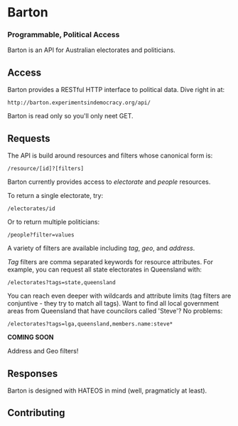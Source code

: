 # Barton

### Programmable, Political Access

Barton is an API for Australian electorates and politicians.

## Access

Barton provides a RESTful HTTP interface to political data.  Dive right in at:

	http://barton.experimentsindemocracy.org/api/

Barton is read only so you'll only neet GET.

## Requests

The API is build around resources and filters whose canonical form is:

	/resource/[id]?[filters]

Barton currently provides access to _electorate_ and _people_ resources.

To return a single electorate, try:

	/electorates/id

Or to return multiple politicians:

	/people?filter=values 

A variety of filters are available including _tag_, _geo_, and _address_.

_Tag_ filters are comma separated keywords for resource attributes. For example, you can request all state electorates in Queensland with:

	/electorates?tags=state,queensland

You can reach even deeper with wildcards and attribute limits (tag filters are conjuntive - they try to match all tags).  Want to find all local government areas from Queensland that have councilors called 'Steve'? No problems:

	/electorates?tags=lga,queensland,members.name:steve*


**COMING SOON** 

Address and Geo filters!

## Responses

Barton is designed with HATEOS in mind (well, pragmaticly at least).

## Contributing